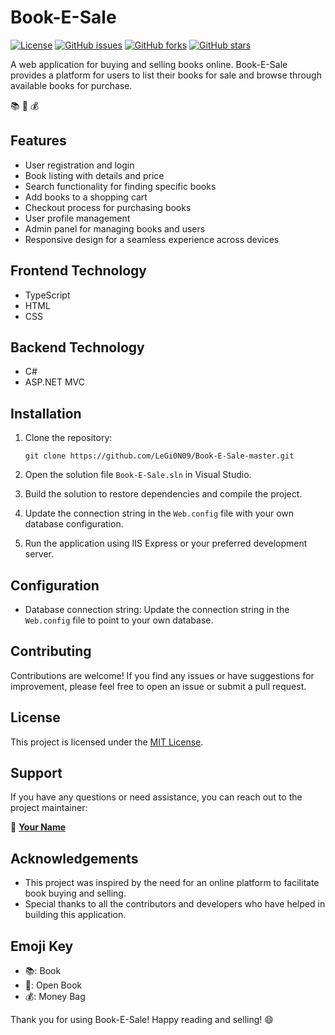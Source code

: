 # Book-E-Sale

[![License](https://img.shields.io/badge/License-MIT-blue.svg)](https://github.com/LeGi0N09/Book-E-Sale-master/blob/master/LICENSE)
[![GitHub issues](https://img.shields.io/github/issues/LeGi0N09/Book-E-Sale-master)](https://github.com/LeGi0N09/Book-E-Sale-master/issues)
[![GitHub forks](https://img.shields.io/github/forks/LeGi0N09/Book-E-Sale-master)](https://github.com/LeGi0N09/Book-E-Sale-master/network)
[![GitHub stars](https://img.shields.io/github/stars/LeGi0N09/Book-E-Sale-master)](https://github.com/LeGi0N09/Book-E-Sale-master/stargazers)

A web application for buying and selling books online. Book-E-Sale provides a platform for users to list their books for sale and browse through available books for purchase.

📚 📖 💰

## Features

- User registration and login
- Book listing with details and price
- Search functionality for finding specific books
- Add books to a shopping cart
- Checkout process for purchasing books
- User profile management
- Admin panel for managing books and users
- Responsive design for a seamless experience across devices

## Frontend Technology

- TypeScript
- HTML
- CSS

## Backend Technology

- C#
- ASP.NET MVC

## Installation

1. Clone the repository:

   ```shell
   git clone https://github.com/LeGi0N09/Book-E-Sale-master.git
   ```

2. Open the solution file `Book-E-Sale.sln` in Visual Studio.

3. Build the solution to restore dependencies and compile the project.

4. Update the connection string in the `Web.config` file with your own database configuration.

5. Run the application using IIS Express or your preferred development server.

## Configuration

- Database connection string: Update the connection string in the `Web.config` file to point to your own database.

## Contributing

Contributions are welcome! If you find any issues or have suggestions for improvement, please feel free to open an issue or submit a pull request.

## License

This project is licensed under the [MIT License](https://github.com/LeGi0N09/Book-E-Sale-master/blob/master/LICENSE).

## Support

If you have any questions or need assistance, you can reach out to the project maintainer:

👤 **[Your Name](https://github.com/LeGi0N09)**

## Acknowledgements

- This project was inspired by the need for an online platform to facilitate book buying and selling.
- Special thanks to all the contributors and developers who have helped in building this application.


## Emoji Key

- 📚: Book
- 📖: Open Book
- 💰: Money Bag

Thank you for using Book-E-Sale! Happy reading and selling! 😄
